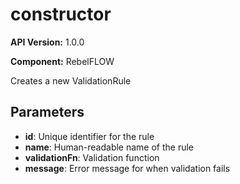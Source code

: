 # constructor

**API Version:** 1.0.0

**Component:** RebelFLOW

Creates a new ValidationRule

## Parameters

- **id**: Unique identifier for the rule
- **name**: Human-readable name of the rule
- **validationFn**: Validation function
- **message**: Error message for when validation fails


